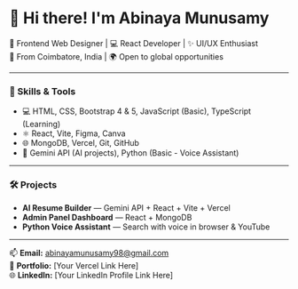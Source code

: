 # 👋 Hi there! I'm Abinaya Munusamy

🎨 Frontend Web Designer | 💻 React Developer | ✨ UI/UX Enthusiast  
📍 From Coimbatore, India | 🌍 Open to global opportunities  

---

### 🚀 Skills & Tools
- 💻 HTML, CSS, Bootstrap 4 & 5, JavaScript (Basic), TypeScript (Learning)
- ⚛️ React, Vite, Figma, Canva
- 🌐 MongoDB, Vercel, Git, GitHub
- 🤖 Gemini API (AI projects), Python (Basic - Voice Assistant)

---

### 🛠️ Projects
- **AI Resume Builder** — Gemini API + React + Vite + Vercel  
- **Admin Panel Dashboard** — React + MongoDB  
- **Python Voice Assistant** — Search with voice in browser & YouTube

---

📫 **Email:** [abinayamunusamy98@gmail.com](mailto:abinayamunusamy98@gmail.com)  
🔗 **Portfolio:** [Your Vercel Link Here]  
🌐 **LinkedIn:** [Your LinkedIn Profile Link Here]

<!--
**AbinayaMunusamy/abinayamunusamy** is a ✨ _special_ ✨ repository because its `README.md` (this file) appears on your GitHub profile.

Here are some ideas to get you started:

- 🔭 I’m currently working on ...
- 🌱 I’m currently learning ...
- 👯 I’m looking to collaborate on ...
- 🤔 I’m looking for help with ...
- 💬 Ask me about ...
- 📫 How to reach me: ...
- 😄 Pronouns: ...
- ⚡ Fun fact: ...
-->
